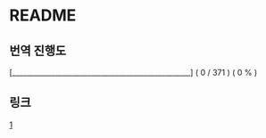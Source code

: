# README

## 번역 진행도

[__________________________________________________] ( 0 / 371 ) ( 0 % )

## 링크

[1](./1.md)
